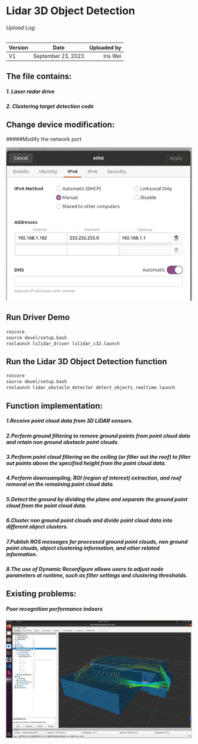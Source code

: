 
Lidar 3D Object Detection
=============
###### Upload Log:

Version|Date|Uploaded by 
--|:--:|--:
V1|September 23, 2023|Iris Wei


The file contains:
--------
##### 1. Laser radar drive
##### 2. Clustering target detection code


Change device modification:
--------
#####Modify the network port

![图 0](images/6ef0785097496020511879bb1b71ee038bca22ecbcbf35ad9daf65753aa28156.png)  

Run Driver Demo
---------
```
roscore
source devel/setup.bash
roslaunch lslidar_driver lslidar_c32.launch
```

Run the Lidar 3D Object Detection function
---------
```
roscore
source devel/setup.bash
roslaunch lidar_obstacle_detector detect_objects_realtime.launch
```

Function implementation:
--------
##### 1.Receive point cloud data from 3D LiDAR sensors.
##### 2.Perform ground filtering to remove ground points from point cloud data and retain non ground obstacle point clouds.
##### 3.Perform point cloud filtering on the ceiling (or filter out the roof) to filter out points above the specified height from the point cloud data.
##### 4.Perform downsampling, ROI (region of interest) extraction, and roof removal on the remaining point cloud data.
##### 5.Detect the ground by dividing the plane and separate the ground point cloud from the point cloud data.
##### 6.Cluster non ground point clouds and divide point cloud data into different object clusters.
##### 7.Publish ROS messages for processed ground point clouds, non ground point clouds, object clustering information, and other related information.
##### 8.The use of Dynamic Reconfigure allows users to adjust node parameters at runtime, such as filter settings and clustering thresholds.


Existing problems:
--------
##### Poor recognition performance indoors

![图 2](images/96c9b4eab8fdff2fada820d4eea88d802ee8ac028ba164fca773e37badb87b20.png)  

